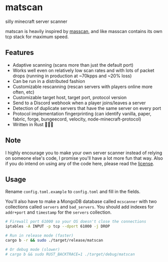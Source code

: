 # matscan

silly minecraft server scanner

matscan is heavily inspired by [masscan](https://github.com/robertdavidgraham/masscan), and like masscan contains its own tcp stack for maximum speed.

## Features

- Adaptive scanning (scans more than just the default port)
- Works well even on relatively low scan rates and with lots of packet drops (running in production at ~70kpps and ~20% loss)
- Can be run in a distributed fashion
- Customizable rescanning (rescan servers with players online more often, etc)
- Customizable target host, target port, protocol version
- Send to a Discord webhook when a player joins/leaves a server
- Detection of duplicate servers that have the same server on every port
- Protocol implementation fingerprinting (can identify vanilla, paper, fabric, forge, bungeecord, velocity, node-minecraft-protocol)
- Written in Rust 🚀🚀🚀

## Note

I highly encourage you to make your own server scanner instead of relying on someone else's code, I promise you'll have a lot more fun that way.
Also if you do intend on using any of the code here, please read the [license](LICENSE).

## Usage

Rename `config.toml.example` to `config.toml` and fill in the fields.

You'll also have to make a MongoDB database called `mcscanner` with two collections called `servers` and `bad_servers`. You should add indexes for `addr+port` and `timestamp` for the `servers` collection.

```sh
# Firewall port 61000 so your OS doesn't close the connections
iptables -A INPUT -p tcp --dport 61000 -j DROP

# Run in release mode (faster)
cargo b -r && sudo ./target/release/matscan

# Or debug mode (slower)
# cargo b && sudo RUST_BACKTRACE=1 ./target/debug/matscan
```
